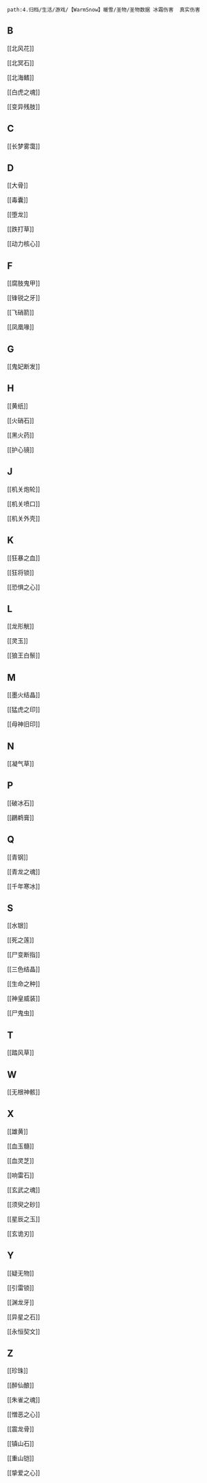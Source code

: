 
```query
path:4.归档/生活/游戏/【WarmSnow】暖雪/圣物/圣物数据 冰霜伤害  真实伤害
```




## B

[[北风花]]

[[北冥石]]

[[北海鳍]]

[[白虎之魂]]

[[变异残肢]]

## C

[[长梦雾霭]]

## D

[[大骨]]

[[毒囊]]

[[堕龙]]

[[跌打草]]

[[动力核心]]

## F

[[腐肢鬼甲]]

[[锋锐之牙]]

[[飞硝箭]]

[[凤凰喙]]

## G

[[鬼妃断发]]

## H

[[黄纸]]

[[火硝石]]

[[黑火药]]

[[护心镜]]

## J

[[机关炮轮]]

[[机关喷口]]

[[机关外壳]]

## K

[[狂暴之血]]

[[狂将锁]]

[[恐惧之心]]

## L

[[龙形觥]]

[[灵玉]]

[[狼王白鬃]]

## M

[[墨火结晶]]

[[猛虎之印]]

[[母神旧印]]

## N

[[凝气草]]

## P

[[破冰石]]

[[鸊鹈膏]]

## Q

[[青钢]]

[[青龙之魂]]

[[千年寒冰]]

## S

[[水银]]

[[死之莲]]

[[尸变断指]]

[[三色结晶]]

[[生命之种]]

[[神皇威装]]

[[尸鬼虫]]

## T

[[踏风草]]

## W

[[无根神骸]]

## X

[[雄黄]]

[[血玉髓]]

[[血灵芝]]

[[响雷石]]

[[玄武之魂]]

[[须臾之砂]]

[[星辰之玉]]

[[玄诡刃]]

## Y

[[疑无物]]

[[引雷锁]]

[[渊龙牙]]

[[异星之石]]

[[永恒契文]]

## Z

[[珍珠]]

[[醉仙酿]]

[[朱雀之魂]]

[[憎恶之心]]

[[震龙骨]]

[[镇山石]]

[[重山铠]]

[[挚爱之心]]